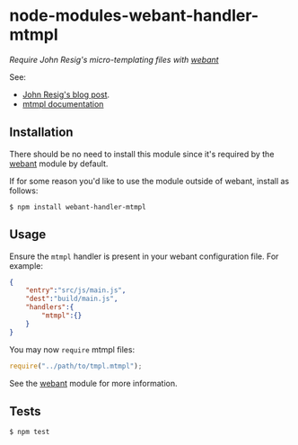 # node-modules-webant-handler-mtmpl

_Require John Resig's micro-templating files with [webant](https://github.com/theakman2/node-modules-webant)_

See:

* [John Resig's blog post](http://ejohn.org/blog/javascript-micro-templating/).
* [mtmpl documentation](https://github.com/theakman2/node-modules-mtmpl)

## Installation

There should be no need to install this module since it's required by the [webant](https://github.com/theakman2/node-modules-webant) module by default.

If for some reason you'd like to use the module outside of webant, install as follows:

    $ npm install webant-handler-mtmpl

## Usage

Ensure the `mtmpl` handler is present in your webant configuration file. For example:

````json
{
    "entry":"src/js/main.js",
    "dest":"build/main.js",
    "handlers":{
        "mtmpl":{}
    }
}
````

You may now `require` mtmpl files:

````javascript
require("../path/to/tmpl.mtmpl");
````

See the [webant](https://github.com/theakman2/node-modules-webant) module for more information.

## Tests

    $ npm test